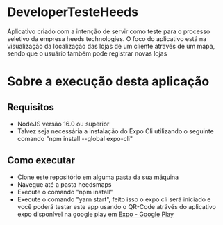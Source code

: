 # DeveloperTesteHeeds

Aplicativo criado com a intenção de servir como teste para o processo seletivo da empresa heeds technologies. O foco do aplicativo está na visualização da localização das lojas
de um cliente através de um mapa, sendo que o usuário também pode registrar novas lojas

# Sobre a execução desta aplicação
## Requisitos 

* NodeJS versão 16.0 ou superior
* Talvez seja necessária a instalação do Expo Cli utilizando o seguinte comando "npm install --global expo-cli"

## Como executar
* Clone este repositório em alguma pasta da sua máquina
* Navegue até a pasta heedsmaps
* Execute o comando "npm install"
* Execute o comando "yarn start", feito isso o expo cli será iniciado e você poderá testar este app usando o QR-Code atrávés do aplicativo expo
disponível na google play em <a href="https://play.google.com/store/apps/details?id=host.exp.exponent&hl=pt_BR&gl=US" >Expo - Google Play<a>
